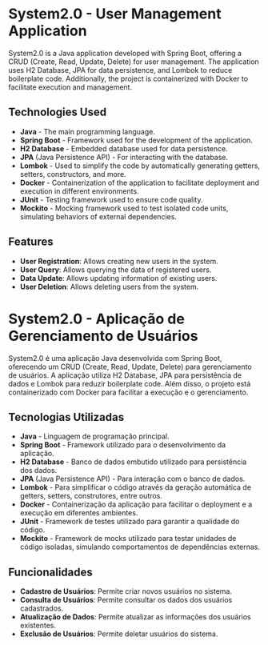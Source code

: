 # System2.0 - User Management Application

System2.0 is a Java application developed with Spring Boot, offering a CRUD (Create, Read, Update, Delete) for user management. The application uses H2 Database, JPA for data persistence, and Lombok to reduce boilerplate code. Additionally, the project is containerized with Docker to facilitate execution and management.

## Technologies Used

- **Java** - The main programming language.
- **Spring Boot** - Framework used for the development of the application.
- **H2 Database** - Embedded database used for data persistence.
- **JPA** (Java Persistence API) - For interacting with the database.
- **Lombok** - Used to simplify the code by automatically generating getters, setters, constructors, and more.
- **Docker** - Containerization of the application to facilitate deployment and execution in different environments.
- **JUnit** - Testing framework used to ensure code quality.
- **Mockito** - Mocking framework used to test isolated code units, simulating behaviors of external dependencies.

## Features

- **User Registration**: Allows creating new users in the system.
- **User Query**: Allows querying the data of registered users.
- **Data Update**: Allows updating information of existing users.
- **User Deletion**: Allows deleting users from the system.

#

# System2.0 - Aplicação de Gerenciamento de Usuários

System2.0 é uma aplicação Java desenvolvida com Spring Boot, oferecendo um CRUD (Create, Read, Update, Delete) para gerenciamento de usuários. A aplicação utiliza H2 Database, JPA para persistência de dados e Lombok para reduzir boilerplate code. Além disso, o projeto está containerizado com Docker para facilitar a execução e o gerenciamento.

## Tecnologias Utilizadas

- **Java** - Linguagem de programação principal.
- **Spring Boot** - Framework utilizado para o desenvolvimento da aplicação.
- **H2 Database** - Banco de dados embutido utilizado para persistência dos dados.
- **JPA** (Java Persistence API) - Para interação com o banco de dados.
- **Lombok** - Para simplificar o código através da geração automática de getters, setters, construtores, entre outros.
- **Docker** - Containerização da aplicação para facilitar o deployment e a execução em diferentes ambientes.
- **JUnit** - Framework de testes utilizado para garantir a qualidade do código.
- **Mockito** - Framework de mocks utilizado para testar unidades de código isoladas, simulando comportamentos de dependências externas.

## Funcionalidades

- **Cadastro de Usuários**: Permite criar novos usuários no sistema.
- **Consulta de Usuários**: Permite consultar os dados dos usuários cadastrados.
- **Atualização de Dados**: Permite atualizar as informações dos usuários existentes.
- **Exclusão de Usuários**: Permite deletar usuários do sistema.

